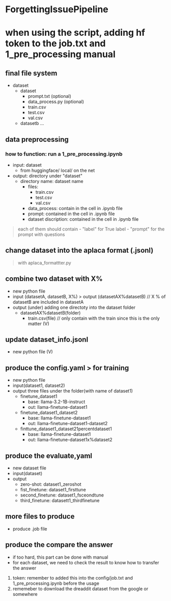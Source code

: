 # ForgettingIssuePipeline
# when using the script, adding hf token to the job.txt and 1_pre_processing manual
## final file system
- dataset
    - dataset
        - prompt.txt (optional)
        - data_process.py (optional)
        - train.csv
        - test.csv
        - val.csv
    - datasetb
    ...
## data preprocessing
### how to function: run a 1_pre_processing.ipynb

- input: dataset
    - from huggingface/ local/ on the net
- output: directory under "dataset"
    - directory name: dataset name
        - files:
            - train.csv
            - test.csv
            - val.csv
        - data_process: contain in the cell in .ipynb file
        - prompt: contained in the cell in .ipynb file
        - dataset discription: contained in the cell in .ipynb file
> each of them should contain 
    - "label" for True label
    - "prompt" for the prompt with questions 

## change dataset into the aplaca format (.jsonl)
> with aplaca_formattter.py

## combine two dataset with X% 
- new python file
- input (datasetA, datasetB, X%) > output (datasetAX%datasetB) // X % of datasetB are included in datasetA
- output (under) adding one directoty into the dataset folder
    - datasetAX%datasetB(folder)
        - train.csv(file) // only contain with the train since this is the only matter
(V)

## update dataset_info.jsonl
- new python file
(V)

## produce the config.yaml > for training
- new python file
- input(dataset1, dataset2)
- output three files under the folder(with name of dataset1)
    - finetune_dataset1
        - base: llama-3.2-1B-instruct
        - out: llama-finetune-dataset1
    - finetune_dataset1_dataset2
        - base: llama-finetune-dataset1
        - out: llama-finetune-dataset1-dataset2
    - finttune_dataset1_dataset21percentdataset1
        - base: llama-finetune-dataset1
        - out: llama-finetune-dataset1x%dataset2
## produce the evaluate,yaml
- new dataset file
- input(dataset)
- output    
    - zero-shot: dataset1_zeroshot
    - fist_finetune: dataset1_firsttune
    - second_finetune: dataset1_fsceondtune
    - third_finetune: datasett1_thirdfinetune


## more files to produce
- produce .job file
## produce the compare the answer
- if too hard, this part can be done with manual 
- for each dataset, we need to check the result to know how to transfer the answer 



1. token: remember to added this into the config/job.txt and 1_pre_processing.ipynb before the usage
2. rememeber to download the dreaddit dataset from the google or somewhere